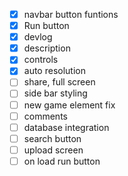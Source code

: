 - [x] navbar button funtions
- [x] Run button
- [x] devlog
- [x] description
- [x] controls
- [x] auto resolution
- [ ] share, full screen
- [ ] side bar styling
- [ ] new game element fix
- [ ] comments
- [ ] database integration
- [ ] search button
- [ ] upload screen
- [ ] on load run button